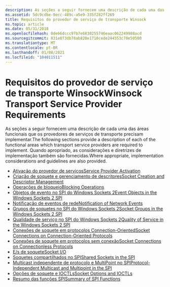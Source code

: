 ```yaml
---
description: As seções a seguir fornecem uma descrição de cada uma das áreas funcionais que os provedores de serviços de transporte precisam implementar.
ms.assetid: 5dc9cdbe-9ecc-489c-a5e9-335f282ff269
title: Requisitos do provedor de serviço de transporte Winsock
ms.topic: article
ms.date: 05/31/2018
ms.openlocfilehash: 0de66dccc97b7e6830255746eaac062249988acd
ms.sourcegitcommit: 831e8f3db78ab820e1710cede244553c70e50500
ms.translationtype: MT
ms.contentlocale: pt-BR
ms.lasthandoff: 01/08/2021
ms.locfileid: "104011511"
---
```

# <a name="winsock-transport-service-provider-requirements"></a><span data-ttu-id="5473e-103">Requisitos do provedor de serviço de transporte Winsock</span><span class="sxs-lookup"><span data-stu-id="5473e-103">Winsock Transport Service Provider Requirements</span></span>

<span data-ttu-id="5473e-104">As seções a seguir fornecem uma descrição de cada uma das áreas funcionais que os provedores de serviços de transporte precisam implementar.</span><span class="sxs-lookup"><span data-stu-id="5473e-104">The following sections provide a description of each of the functional areas which transport service providers are required to implement.</span></span> <span data-ttu-id="5473e-105">Quando apropriado, as considerações e diretrizes de implementação também são fornecidas.</span><span class="sxs-lookup"><span data-stu-id="5473e-105">Where appropriate, implementation considerations and guidelines are also provided.</span></span>

-   [<span data-ttu-id="5473e-106">Ativação do provedor de serviços</span><span class="sxs-lookup"><span data-stu-id="5473e-106">Service Provider Activation</span></span>](service-provider-activation-2.md)
-   [<span data-ttu-id="5473e-107">Criação de soquete e gerenciamento de descritores</span><span class="sxs-lookup"><span data-stu-id="5473e-107">Socket Creation and Descriptor Management</span></span>](socket-creation-and-descriptor-management-2.md)
-   [<span data-ttu-id="5473e-108">Operações de bloqueio</span><span class="sxs-lookup"><span data-stu-id="5473e-108">Blocking Operations</span></span>](blocking-operations-2.md)
-   [<span data-ttu-id="5473e-109">Objetos de evento no SPI do Windows Sockets 2</span><span class="sxs-lookup"><span data-stu-id="5473e-109">Event Objects in the Windows Sockets 2 SPI</span></span>](event-objects-in-the-windows-sockets-2-spi-2.md)
-   [<span data-ttu-id="5473e-110">Notificação de eventos de rede</span><span class="sxs-lookup"><span data-stu-id="5473e-110">Notification of Network Events</span></span>](notification-of-network-events-2.md)
-   [<span data-ttu-id="5473e-111">Grupos de soquetes no SPI do Windows Sockets 2</span><span class="sxs-lookup"><span data-stu-id="5473e-111">Socket Groups in the Windows Sockets 2 SPI</span></span>](socket-groups-in-the-windows-sockets-2-spi-2.md)
-   [<span data-ttu-id="5473e-112">Qualidade de serviço no SPI do Windows Sockets 2</span><span class="sxs-lookup"><span data-stu-id="5473e-112">Quality of Service in the Windows Sockets 2 SPI</span></span>](quality-of-service-in-the-windows-sockets-2-spi-2.md)
-   [<span data-ttu-id="5473e-113">Conexões de soquete em protocolos Connection-Oriented</span><span class="sxs-lookup"><span data-stu-id="5473e-113">Socket Connections on Connection-Oriented Protocols</span></span>](socket-connections-on-connection-oriented-protocols-2.md)
-   [<span data-ttu-id="5473e-114">Conexões de soquete em protocolos sem conexão</span><span class="sxs-lookup"><span data-stu-id="5473e-114">Socket Connections on Connectionless Protocols</span></span>](socket-connections-on-connectionless-protocols-2.md)
-   [<span data-ttu-id="5473e-115">E/s de soquete</span><span class="sxs-lookup"><span data-stu-id="5473e-115">Socket I/O</span></span>](socket-i-o-2.md)
-   [<span data-ttu-id="5473e-116">Soquetes compartilhados no SPI</span><span class="sxs-lookup"><span data-stu-id="5473e-116">Shared Sockets in the SPI</span></span>](shared-sockets-in-the-spi-2.md)
-   [<span data-ttu-id="5473e-117">Multicast independente de protocolo e MultiPoint no SPI</span><span class="sxs-lookup"><span data-stu-id="5473e-117">Protocol-Independent Multicast and Multipoint in the SPI</span></span>](protocol-independent-multicast-and-multipoint-in-the-spi-2.md)
-   [<span data-ttu-id="5473e-118">Opções de soquete e IOCTLs</span><span class="sxs-lookup"><span data-stu-id="5473e-118">Socket Options and IOCTLs</span></span>](socket-options-and-ioctls-2.md)
-   [<span data-ttu-id="5473e-119">Resumo das funções SPI</span><span class="sxs-lookup"><span data-stu-id="5473e-119">Summary of SPI Functions</span></span>](summary-of-spi-functions-2.md)

 

 



